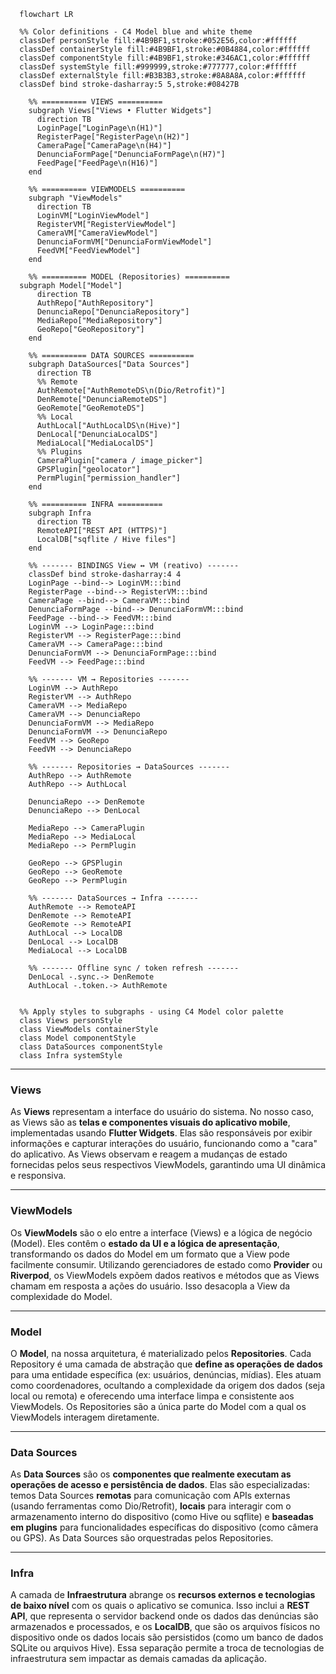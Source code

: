 
```mermaid
  flowchart LR

  %% Color definitions - C4 Model blue and white theme
  classDef personStyle fill:#4B9BF1,stroke:#052E56,color:#ffffff
  classDef containerStyle fill:#4B9BF1,stroke:#0B4884,color:#ffffff
  classDef componentStyle fill:#4B9BF1,stroke:#346AC1,color:#ffffff
  classDef systemStyle fill:#999999,stroke:#777777,color:#ffffff
  classDef externalStyle fill:#B3B3B3,stroke:#8A8A8A,color:#ffffff
  classDef bind stroke-dasharray:5 5,stroke:#08427B
  
    %% ========== VIEWS ==========
    subgraph Views["Views • Flutter Widgets"]
      direction TB
      LoginPage["LoginPage\n(H1)"]
      RegisterPage["RegisterPage\n(H2)"]
      CameraPage["CameraPage\n(H4)"]
      DenunciaFormPage["DenunciaFormPage\n(H7)"]
      FeedPage["FeedPage\n(H16)"]
    end
  
    %% ========== VIEWMODELS ==========
    subgraph "ViewModels"
      direction TB
      LoginVM["LoginViewModel"]
      RegisterVM["RegisterViewModel"]
      CameraVM["CameraViewModel"]
      DenunciaFormVM["DenunciaFormViewModel"]
      FeedVM["FeedViewModel"]
    end
  
    %% ========== MODEL (Repositories) ==========
  subgraph Model["Model"]
      direction TB
      AuthRepo["AuthRepository"]
      DenunciaRepo["DenunciaRepository"]
      MediaRepo["MediaRepository"]
      GeoRepo["GeoRepository"]
    end
  
    %% ========== DATA SOURCES ==========
    subgraph DataSources["Data Sources"]
      direction TB
      %% Remote
      AuthRemote["AuthRemoteDS\n(Dio/Retrofit)"]
      DenRemote["DenunciaRemoteDS"]
      GeoRemote["GeoRemoteDS"]
      %% Local
      AuthLocal["AuthLocalDS\n(Hive)"]
      DenLocal["DenunciaLocalDS"]
      MediaLocal["MediaLocalDS"]
      %% Plugins
      CameraPlugin["camera / image_picker"]
      GPSPlugin["geolocator"]
      PermPlugin["permission_handler"]
    end
  
    %% ========== INFRA ==========
    subgraph Infra
      direction TB
      RemoteAPI["REST API (HTTPS)"]
      LocalDB["sqflite / Hive files"]
    end
  
    %% ------- BINDINGS View ↔ VM (reativo) -------
    classDef bind stroke-dasharray:4 4
    LoginPage --bind--> LoginVM:::bind
    RegisterPage --bind--> RegisterVM:::bind
    CameraPage --bind--> CameraVM:::bind
    DenunciaFormPage --bind--> DenunciaFormVM:::bind
    FeedPage --bind--> FeedVM:::bind
    LoginVM --> LoginPage:::bind
    RegisterVM --> RegisterPage:::bind
    CameraVM --> CameraPage:::bind
    DenunciaFormVM --> DenunciaFormPage:::bind
    FeedVM --> FeedPage:::bind
  
    %% ------- VM → Repositories -------
    LoginVM --> AuthRepo
    RegisterVM --> AuthRepo
    CameraVM --> MediaRepo
    CameraVM --> DenunciaRepo
    DenunciaFormVM --> MediaRepo
    DenunciaFormVM --> DenunciaRepo
    FeedVM --> GeoRepo
    FeedVM --> DenunciaRepo
  
    %% ------- Repositories → DataSources -------
    AuthRepo --> AuthRemote
    AuthRepo --> AuthLocal
  
    DenunciaRepo --> DenRemote
    DenunciaRepo --> DenLocal
  
    MediaRepo --> CameraPlugin
    MediaRepo --> MediaLocal
    MediaRepo --> PermPlugin
  
    GeoRepo --> GPSPlugin
    GeoRepo --> GeoRemote
    GeoRepo --> PermPlugin
  
    %% ------- DataSources → Infra -------
    AuthRemote --> RemoteAPI
    DenRemote --> RemoteAPI
    GeoRemote --> RemoteAPI
    AuthLocal --> LocalDB
    DenLocal --> LocalDB
    MediaLocal --> LocalDB
  
    %% ------- Offline sync / token refresh -------
    DenLocal -.sync.-> DenRemote
    AuthLocal -.token.-> AuthRemote


  %% Apply styles to subgraphs - using C4 Model color palette
  class Views personStyle
  class ViewModels containerStyle
  class Model componentStyle
  class DataSources componentStyle
  class Infra systemStyle
```

---

### Views

As **Views** representam a interface do usuário do sistema. No nosso caso, as Views são as **telas e componentes visuais do aplicativo mobile**, implementadas usando **Flutter Widgets**. Elas são responsáveis por exibir informações e capturar interações do usuário, funcionando como a "cara" do aplicativo. As Views observam e reagem a mudanças de estado fornecidas pelos seus respectivos ViewModels, garantindo uma UI dinâmica e responsiva.

---

### ViewModels

Os **ViewModels** são o elo entre a interface (Views) e a lógica de negócio (Model). Eles contêm o **estado da UI e a lógica de apresentação**, transformando os dados do Model em um formato que a View pode facilmente consumir. Utilizando gerenciadores de estado como **Provider** ou **Riverpod**, os ViewModels expõem dados reativos e métodos que as Views chamam em resposta a ações do usuário. Isso desacopla a View da complexidade do Model.

---

### Model

O **Model**, na nossa arquitetura, é materializado pelos **Repositories**. Cada Repository é uma camada de abstração que **define as operações de dados** para uma entidade específica (ex: usuários, denúncias, mídias). Eles atuam como coordenadores, ocultando a complexidade da origem dos dados (seja local ou remota) e oferecendo uma interface limpa e consistente aos ViewModels. Os Repositories são a única parte do Model com a qual os ViewModels interagem diretamente.

---

### Data Sources

As **Data Sources** são os **componentes que realmente executam as operações de acesso e persistência de dados**. Elas são especializadas: temos Data Sources **remotas** para comunicação com APIs externas (usando ferramentas como Dio/Retrofit), **locais** para interagir com o armazenamento interno do dispositivo (como Hive ou sqflite) e **baseadas em plugins** para funcionalidades específicas do dispositivo (como câmera ou GPS). As Data Sources são orquestradas pelos Repositories.

---

### Infra

A camada de **Infraestrutura** abrange os **recursos externos e tecnologias de baixo nível** com os quais o aplicativo se comunica. Isso inclui a **REST API**, que representa o servidor backend onde os dados das denúncias são armazenados e processados, e os **LocalDB**, que são os arquivos físicos no dispositivo onde os dados locais são persistidos (como um banco de dados SQLite ou arquivos Hive). Essa separação permite a troca de tecnologias de infraestrutura sem impactar as demais camadas da aplicação.
